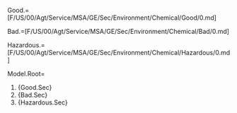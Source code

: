 Good.=[F/US/00/Agt/Service/MSA/GE/Sec/Environment/Chemical/Good/0.md]

Bad.=[F/US/00/Agt/Service/MSA/GE/Sec/Environment/Chemical/Bad/0.md]

Hazardous.=[F/US/00/Agt/Service/MSA/GE/Sec/Environment/Chemical/Hazardous/0.md]

Model.Root=<ol><li>{Good.Sec}<li>{Bad.Sec}<li>{Hazardous.Sec}</ol>
